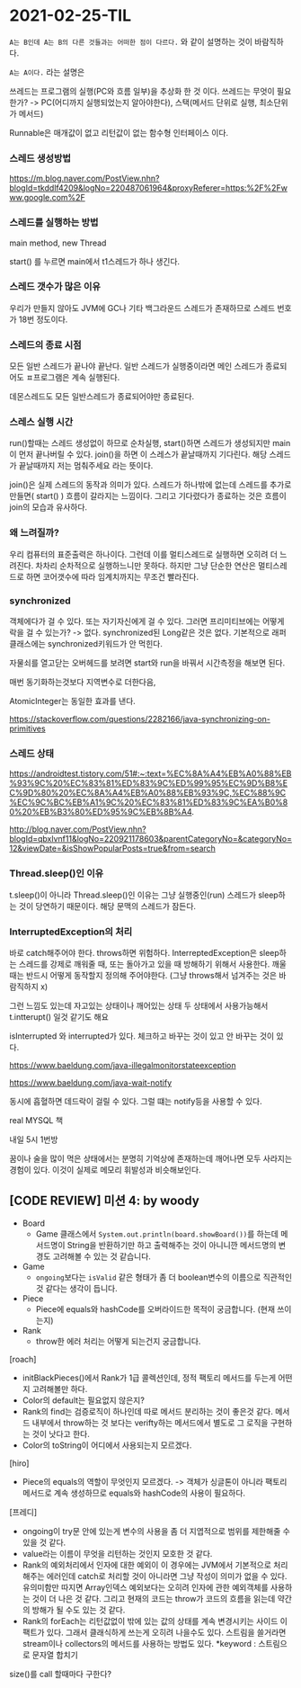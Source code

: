 # 2021-02-25-TIL

`A는 B인데 A는 B의 다른 것들과는 어떠한 점이 다르다.` 와 같이 설명하는 것이 바람직하다.

`A는 A이다.` 라는 설명은 

쓰레드는 프로그램의 실행(PC와 흐름 일부)을 추상화 한 것 이다. 쓰레드는 무엇이 필요한가? -> PC(어디까지 실행되었는지 알아야한다), 스택(메서드 단위로 실행, 최소단위가 메서드)

Runnable은 매개값이 없고 리턴값이 없는 함수형 인터페이스 이다.

### 스레드 생성방법

https://m.blog.naver.com/PostView.nhn?blogId=tkddlf4209&logNo=220487061964&proxyReferer=https:%2F%2Fwww.google.com%2F



### 스레드를 실행하는 방법

main method, new Thread

start() 를 누르면 main에서 t1스레드가 하나 생긴다. 

### 스레드 갯수가 많은 이유

우리가 만들지 않아도 JVM에 GC나 기타 백그라운드 스레드가 존재하므로 스레드 번호가 18번 정도이다.

### 스레드의 종료 시점

모든 일반 스레드가 끝나야 끝난다. 일반 스레드가 실행중이라면 메인 스레드가 종료되어도 ㅍ프로그램은 계속 실행된다.

데몬스레드도 모든 일반스레드가 종료되어야만 종료된다.

### 스레스 실행 시간

run()할때는 스레드 생성없이 하므로 순차실행, start()하면 스레드가 생성되지만 main이 먼저 끝나버릴 수 있다. join()을 하면 이 스레스가 끝날때까지 기다린다. 해당 스레드가 끝날때까지 저는 멈춰주세요 라는 뜻이다.

join()은 실제 스레드의 동작과 의미가 있다. 스레드가 하나밖에 없는데 스레드를 추가로 만들면( start() ) 흐름이 갈라지는 느낌이다. 그리고 기다렸다가 종료하는 것은 흐름이 join의 모습과 유사하다. 

### 왜 느려질까?

우리 컴퓨터의 표준출력은 하나이다. 그런데 이를 멀티스레드로 실행하면 오히려 더 느려진다. 차차리 순차적으로 실행하느니만 못하다. 하지만 그냥 단순한 연산은 멀티스레드로 하면 코어갯수에 따라 임계치까지는 무조건 빨라진다.

### synchronized

객체에다가 걸 수 있다. 또는 자기자신에게 걸 수 있다. 그러면 프리미티브에는 어떻게 락을 걸 수 있는가? -> 없다. synchronized된 Long같은 것은 없다. 기본적으로 래퍼클래스에는 synchronized키워드가 안 먹힌다.

자물쇠를 열고닫는 오버헤드를 보려면 start와 run을 바꿔서 시간측정을 해보면 된다.

매번 동기화하는것보다 지역변수로 더한다음, 

AtomicInteger는 동일한 효과를 낸다.

https://stackoverflow.com/questions/2282166/java-synchronizing-on-primitives

### 스레드 상태

https://androidtest.tistory.com/51#:~:text=%EC%8A%A4%EB%A0%88%EB%93%9C%20%EC%83%81%ED%83%9C%ED%99%95%EC%9D%B8%EC%9D%80%20%EC%8A%A4%EB%A0%88%EB%93%9C,%EC%88%9C%EC%9C%BC%EB%A1%9C%20%EC%83%81%ED%83%9C%EA%B0%80%20%EB%B3%80%ED%95%9C%EB%8B%A4.

http://blog.naver.com/PostView.nhn?blogId=qbxlvnf11&logNo=220921178603&parentCategoryNo=&categoryNo=12&viewDate=&isShowPopularPosts=true&from=search

### Thread.sleep()인 이유

t.sleep()이 아니라 Thread.sleep()인 이유는 그냥 실행중인(run) 스레드가 sleep하는 것이 당연하기 때문이다. 해당 문맥의 스레드가 잠든다.

### InterruptedException의 처리

바로 catch해주어야 한다. throws하면 위험하다. InterreptedException은 sleep하는 스레드를 강제로 깨워줄 때, 또는 돌아가고 있을 때 방해하기 위해서 사용한다. 깨울때는 반드시 어떻게 동작할지 정의해 주어야한다. (그냥 throws해서 넘겨주는 것은 바람직하지 x)

그런 느낌도 있는데 자고있는 상태이나 깨어있는 상태 두 상태에서 사용가능해서 t.intterupt() 일것 같기도 해요

isInterrupted 와 interrupted가 있다. 체크하고 바꾸는 것이 있고 안 바꾸는 것이 있다.

https://www.baeldung.com/java-illegalmonitorstateexception

https://www.baeldung.com/java-wait-notify

동시에 흡혈하면 데드락이 걸릴 수 있다. 그럴 떄는 notify등을 사용할 수 있다.

real MYSQL 책

내일 5시 1번방

꿈이나 술을 많이 먹은 상태에서는 분명히 기억상에 존재하는데 깨어나면 모두 사라지는 경험이 있다. 이것이 실제로 메모리 휘발성과 비슷해보인다.



## [CODE REVIEW] 미션 4:  by woody

- Board
  - Game 클래스에서 `System.out.println(board.showBoard())`를 하는데 메서드명이 String을 반환하기만 하고 출력해주는 것이 아니니깐 메서드명의 변경도 고려해볼 수 있는 것 같습니다.
- Game
  - `ongoing`보다는 `isValid` 같은 형태가 좀 더 boolean변수의 이름으로 직관적인 것 같다는 생각이 듭니다.
- Piece
  - Piece에 equals와 hashCode를 오버라이드한 목적이 궁금합니다. (현재 쓰이는지)
- Rank
  - throw한 에러 처리는 어떻게 되는건지 궁금합니다.

[roach]

- initBlackPieces()에서 Rank가 1급 콜렉션인데, 정적 팩토리 메서드를 두는게 어떤지 고려해볼만 하다.
- Color의 default는 필요없지 않은지?
- Rank의 find는 검증로직이 하나인데 따로 메서드 분리하는 것이 좋은것 같다. 메서드 내부에서 throw하는 것 보다는 verifty하는 메서드에서 별도로 그 로직을 구현하는 것이 낫다고 한다.
- Color의 toString이 어디에서 사용되는지 모르겠다.

[hiro]

- Piece의 equals의 역할이 무엇인지 모르겠다. -> 객체가 싱글톤이 아니라 팩토리 메서드로 계속 생성하므로 equals와 hashCode의 사용이 필요하다.

[프레디]

- ongoing이 try문 안에 있는게 변수의 사용을 좀 더 지엽적으로 범위를 제한해줄 수 있을 것 같다.
- value라는 이름이 무엇을 리턴하는 것인지 모호한 것 같다.
- Rank의 예외처리에서 인자에 대한 예외이 이 경우에는 JVM에서 기본적으로 처리해주는 에러인데 catch로 처리할 것이 아니라면 그냥 작성이 의미가 없을 수 있다. 유의미함만 따지면 Array인덱스 예외보다는 오히려 인자에 관한 예외객체를 사용하는 것이 더 나은 것 같다. 그리고 현재의 코드는 throw가 코드의 흐름을 읽는데 약간의 방해가 될 수도 있는 것 같다.
- Rank의 forEach는 리턴값없이 밖에 있는 값의 상태를 계속 변경시키는 사이드 이팩트가 있다. 그래서 클래식하게 쓰는게 오히려 나을수도 있다. 스트림을 쓸거라면 stream이나 collectors의 메서드를 사용하는 방법도 있다. *keyword : 스트림으로 문자열 합치기



size()를 call 할때마다 구한다?

